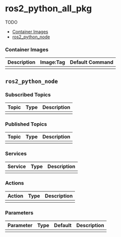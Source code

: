 # ros2_python_all_pkg

TODO

- [Container Images](#container-images)
- [ros2_python_node](#ros2_python_node)


### Container Images

| Description | Image:Tag | Default Command |
| --- | --- | -- |
|  |  |  |


## `ros2_python_node`

### Subscribed Topics

| Topic | Type | Description |
| --- | --- | --- |
|  |  |  |

### Published Topics

| Topic | Type | Description |
| --- | --- | --- |
|  |  |  |

### Services

| Service | Type | Description |
| --- | --- | --- |
|  |  |  |

### Actions

| Action | Type | Description |
| --- | --- | --- |
|  |  |  |

### Parameters

| Parameter | Type | Default | Description |
| --- | --- | --- | --- |
|  |  |  |  |
